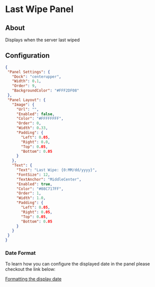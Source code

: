# Last Wipe Panel

## About
Displays when the server last wiped 

## Configuration
 
 ```json
{
  "Panel Settings": {
    "Dock": "centerupper",
    "Width": 0.1,
    "Order": 9,
    "BackgroundColor": "#FFF2DF08"
  },
  "Panel Layout": {
    "Image": {
      "Url": "",
      "Enabled": false,
      "Color": "#FFFFFFFF",
      "Order": 0,
      "Width": 0.33,
      "Padding": {
        "Left": 0.05,
        "Right": 0.0,
        "Top": 0.05,
        "Bottom": 0.05
      }
    },
    "Text": {
      "Text": "Last Wipe: {0:MM/dd/yyyy}",
      "FontSize": 12,
      "TextAnchor": "MiddleCenter",
      "Enabled": true,
      "Color": "#08C717FF",
      "Order": 1,
      "Width": 1.0,
      "Padding": {
        "Left": 0.05,
        "Right": 0.05,
        "Top": 0.05,
        "Bottom": 0.05
      }
    }
  }
}
 ```

### Date Format
To learn how you can configure the displayed date in the panel please checkout the link below:

[Formatting the display date](https://docs.microsoft.com/en-us/dotnet/standard/base-types/custom-date-and-time-format-strings)